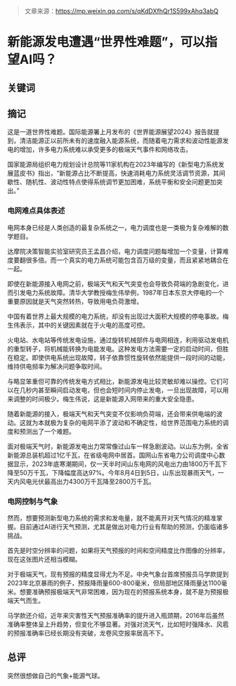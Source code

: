 > 文章来源：https://mp.weixin.qq.com/s/qKdDXfhQr1S599xAhq3abQ

# 新能源发电遭遇“世界性难题”，可以指望AI吗？

## 关键词


## 摘记

这是一道世界性难题。国际能源署上月发布的《世界能源展望2024》报告就提到，清洁能源正以前所未有的速度融入能源系统，而随着电力需求和波动性能源发电的增加，许多电力系统难以承受更多的极端天气事件和网络攻击。

国家能源局组织电力规划设计总院等11家机构在2023年编写的《新型电力系统发展蓝皮书》指出，“新能源占比不断提高，快速消耗电力系统灵活调节资源，其间歇性、随机性、波动性特点使得系统调节更加困难，系统平衡和安全问题更加突出。”



### 电网难点具体表述

电网本身已经是人类创造的最复杂系统之一，电力调度也是一类极为复杂难解的数学题目。

达摩院决策智能实验室研究员王孟昌介绍，电力调度问题每增加一个变量，计算难度要翻很多倍。而一个真实的电力系统可能包含百万级的变量，而且紧紧地耦合在一起。

即使在新能源接入电网之前，极端天气和天气突变也会导致负荷端的急剧变化，进而引发电力系统故障。清华大学教授梅生伟举例，1987年日本东京大停电的一个重要原因就是天气突然转热，导致用电负荷激增。

中国有着世界上最大规模的电力系统，却没有出现过大面积大规模的停电事故。梅生伟表示，其中的关键因素就在于火电的高度可控。

火电站、水电站等传统发电设施，通过旋转机械部件与电网相连，利用驱动发电机的重型转子，将机械能转换为电能发电。这种发电方法需要一定的启动时间，但胜在稳定。即使供电系统出现故障，转子依靠惯性旋转依然能提供一段时间的动能，维持供电频率为解决问题争取时间。

与略显笨重但可靠的传统发电方式相比，新能源发电比较灵敏却难以操控。它们可以在几秒内甚至瞬间启动发电，但也会短时间内停止发电，一旦出现故障，可以用来调整的时间极少。梅生伟说，这是新能源入网带来的重大安全隐患。 

随着新能源的接入，极端天气和天气突变不仅影响负荷端，还会带来供电端的波动。这就为本就极为复杂的电网平添了波动和不确定性，给世界范围电力系统的调度和预测出了一个难题。

面对极端天气时，新能源发电出力常常像过山车一样急剧波动。以山东为例，全省新能源总装机超过1亿千瓦，在省级电网中居首。国网山东省电力公司调度中心数据显示，2023年底寒潮期间，仅一天半时间山东电网的风电出力由1800万千瓦下降至50万千瓦，下降幅度高达97%。今年8月4日到5日，山东出现暴雨天气，一天内风电光伏最高出力4300万千瓦降至2800万千瓦。



### 电网控制与气象

然而，想要预测新型电力系统的需求和发电量，就不能离开对天气情况的精准掌握。目前通过AI进行天气预测，尤其是做出对电力行业有帮助的预测，仍面临诸多挑战。

首先是时空分辨率的问题，如果将天气预报的时间和空间精度比作图像的分辨率，现在这张图片还相当模糊。

对于极端天气，现有预报的精度显得尤为不足。中央气象台首席预报员马学款提到2023年北京暴雨的例子，预报降雨量600-800毫米，但局部地区降雨量达1100毫米。想要准确预报极端天气非常困难，因为现在的预报系统本身，就不是为预报极端天气而生。

马学款还介绍，近年来灾害性天气预报准确率的提升进入瓶颈期，2016年后虽然准确率整体呈上升趋势，但变化不够显著。对强对流天气，比如短时强降水、风雹的预报准确率已经长期没有突破，龙卷风空报率居高不下。



## 总评

突然很想做自己的气象+能源气球。